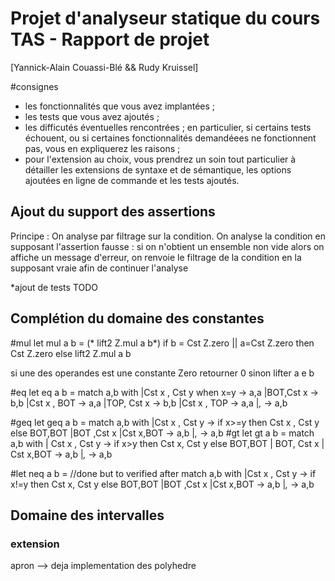 # Projet d'analyseur statique du cours TAS - Rapport de projet

[Yannick-Alain Couassi-Blé && Rudy Kruissel]

#consignes
* les fonctionnalités que vous avez implantées ;
* les tests que vous avez ajoutés ;
* les difficutés éventuelles rencontrées ; en particulier, si certains tests échouent, ou si certaines fonctionnalités demandéees ne fonctionnent pas, vous en expliquerez les raisons ;
* pour l'extension au choix, vous prendrez un soin tout particulier à détailler les extensions de syntaxe et de sémantique, les options ajoutées en ligne de commande et les tests ajoutés.



## Ajout du support des assertions
Principe : On analyse par filtrage sur la condition.
On analyse la condition en supposant l'assertion fausse : 
    si on n'obtient un ensemble non vide alors on affiche un message d'erreur, on renvoie le filtrage de la condition en la supposant vraie afin de continuer l'analyse

*ajout de tests  TODO
 

## Complétion du domaine des constantes

#mul 
let mul a b = 
  (* lift2 Z.mul a b*)
      if b = Cst Z.zero || a=Cst Z.zero then Cst Z.zero 
        else lift2 Z.mul a b 

si une des operandes est une constante Zero retourner 0 sinon lifter a e b 

#eq
let eq a b =
    match a,b with 
    |Cst x , Cst y when x=y -> a,a
    |BOT,Cst x -> b,b
    |Cst x , BOT -> a,a
    |TOP, Cst x -> b,b
    |Cst x , TOP -> a,a
    |_,_ -> a,b 

#geq
  let geq a b =
    match a,b with 
    |Cst x , Cst y -> if x>=y then Cst x , Cst y else BOT,BOT
    |BOT ,Cst x |Cst x,BOT -> a,b
    |_,_ -> a,b 
#gt
  let gt a b =
    match a,b with 
    | Cst x , Cst y -> if x>y then Cst x, Cst y  else BOT,BOT
    | BOT, Cst x | Cst x,BOT -> a,b
    |_,_ -> a,b


#let neq a b =  //done but to verified after
    match a,b with 
    |Cst x , Cst y -> if x!=y then Cst x, Cst y else BOT,BOT
    |BOT ,Cst x |Cst x,BOT -> a,b
    |_,_ -> a,b 


## Domaine des intervalles



### extension 
apron --> deja implementation des polyhedre